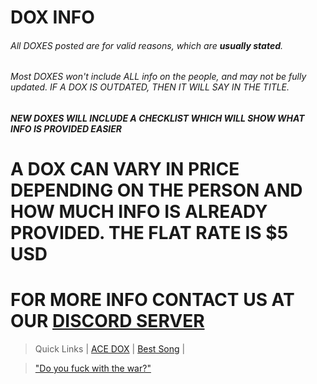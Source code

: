 # **DOX INFO**
###### All DOXES posted are for valid reasons, which are **_usually stated_**.
###### Most DOXES won't include ALL info on the people, and may not be fully updated. _IF A DOX IS OUTDATED, THEN IT WILL SAY IN THE TITLE._
###### **NEW DOXES WILL INCLUDE A CHECKLIST WHICH WILL SHOW WHAT INFO IS PROVIDED EASIER** 
# **A DOX CAN VARY IN PRICE DEPENDING ON THE PERSON AND HOW MUCH INFO IS ALREADY PROVIDED. THE FLAT RATE IS $5 USD**
# FOR MORE INFO CONTACT US AT OUR [DISCORD SERVER](https://discord.gg/CJFBjQv)
>Quick Links | [ACE DOX](https://github.com/Hexmalfunction/All-Projects/blob/master/Ace%20DOX) | [Best Song](https://www.youtube.com/watch?v=NWWeQlXfSa0) | 

>["Do you fuck with the war?"](http://www.strawpoll.me/13687235)

